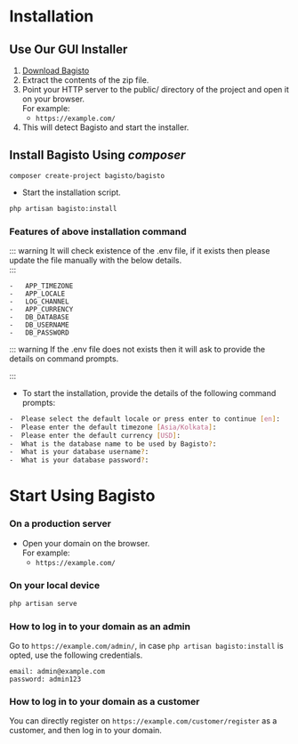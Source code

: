 # Installation

## Use Our GUI Installer
1. [Download Bagisto](https://bagisto.com/en/download/)
2. Extract the contents of the zip file.
3. Point your HTTP server to the public/ directory of the project and open it on your browser.</br>For example:
    - `https://example.com/`
4. This will detect Bagisto and start the installer.

## Install Bagisto Using _composer_
  
```
composer create-project bagisto/bagisto
```
 
- Start the installation script.
```sh
php artisan bagisto:install
```

### Features of above installation command
::: warning
It will check existence of the .env file, if it exists then please update the file manually with the below details.  
::: 

```
-   APP_TIMEZONE
-   APP_LOCALE
-   LOG_CHANNEL
-   APP_CURRENCY
-   DB_DATABASE
-   DB_USERNAME
-   DB_PASSWORD
```

::: warning
If the .env file does not exists then it will ask to provide the details on command prompts.  

::: 
- To start the installation, provide the details of the following command prompts: 
```sh
-  Please select the default locale or press enter to continue [en]: 
-  Please enter the default timezone [Asia/Kolkata]:
-  Please enter the default currency [USD]: 
-  What is the database name to be used by Bagisto?: 
-  What is your database username?:
-  What is your database password?:
```

# Start Using Bagisto

### On a production server

- Open your domain on the browser.</br> For example:
    - `https://example.com/`

### On your local device

```sh
php artisan serve
```

### How to log in to your domain as an admin

Go to `https://example.com/admin/`, in case `php artisan bagisto:install` is opted, use the following credentials.
```
email: admin@example.com
password: admin123
```

### How to log in to your domain as a customer
You can directly register on `https://example.com/customer/register` as a customer, and then log in to your domain.
